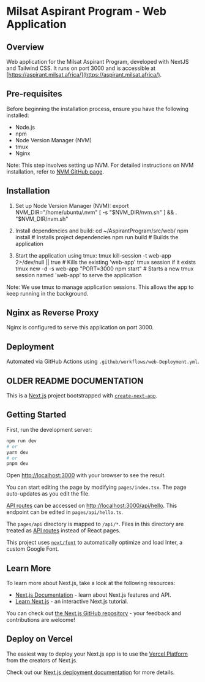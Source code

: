 # Milsat Aspirant Program - Web Application

## Overview
Web application for the Milsat Aspirant Program, developed with NextJS and Tailwind CSS. It runs on port 3000 and is accessible at [https://aspirant.milsat.africa/](https://aspirant.milsat.africa/).

## Pre-requisites
Before beginning the installation process, ensure you have the following installed:
- Node.js
- npm
- Node Version Manager (NVM)
- tmux
- Nginx

Note: This step involves setting up NVM. For detailed instructions on NVM installation, refer to [NVM GitHub page](https://github.com/nvm-sh/nvm).

## Installation

1. Set up Node Version Manager (NVM):
export NVM_DIR="/home/ubuntu/.nvm"
[ -s "$NVM_DIR/nvm.sh" ] && . "$NVM_DIR/nvm.sh"

2. Install dependencies and build:
cd ~/AspirantProgram/src/web/
npm install  # Installs project dependencies
npm run build # Builds the application

3. Start the application using tmux:
tmux kill-session -t web-app 2>/dev/null || true  # Kills the existing 'web-app' tmux session if it exists
tmux new -d -s web-app "PORT=3000 npm start" # Starts a new tmux session named 'web-app' to serve the application

Note: We use tmux to manage application sessions. This allows the app to keep running in the background.

## Nginx as Reverse Proxy
Nginx is configured to serve this application on port 3000.

## Deployment
Automated via GitHub Actions using `.github/workflows/web-Deployment.yml`.





## OLDER README DOCUMENTATION

This is a [Next.js](https://nextjs.org/) project bootstrapped with [`create-next-app`](https://github.com/vercel/next.js/tree/canary/packages/create-next-app).

## Getting Started

First, run the development server:

```bash
npm run dev
# or
yarn dev
# or
pnpm dev
```

Open [http://localhost:3000](http://localhost:3000) with your browser to see the result.

You can start editing the page by modifying `pages/index.tsx`. The page auto-updates as you edit the file.

[API routes](https://nextjs.org/docs/api-routes/introduction) can be accessed on [http://localhost:3000/api/hello](http://localhost:3000/api/hello). This endpoint can be edited in `pages/api/hello.ts`.

The `pages/api` directory is mapped to `/api/*`. Files in this directory are treated as [API routes](https://nextjs.org/docs/api-routes/introduction) instead of React pages.

This project uses [`next/font`](https://nextjs.org/docs/basic-features/font-optimization) to automatically optimize and load Inter, a custom Google Font.

## Learn More

To learn more about Next.js, take a look at the following resources:

- [Next.js Documentation](https://nextjs.org/docs) - learn about Next.js features and API.
- [Learn Next.js](https://nextjs.org/learn) - an interactive Next.js tutorial.

You can check out [the Next.js GitHub repository](https://github.com/vercel/next.js/) - your feedback and contributions are welcome!

## Deploy on Vercel

The easiest way to deploy your Next.js app is to use the [Vercel Platform](https://vercel.com/new?utm_medium=default-template&filter=next.js&utm_source=create-next-app&utm_campaign=create-next-app-readme) from the creators of Next.js.

Check out our [Next.js deployment documentation](https://nextjs.org/docs/deployment) for more details.

